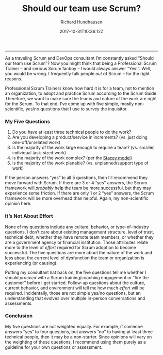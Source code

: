 ﻿---
title: "Should our team use Scrum?"
date: 2017-10-31T10:36:12Z
author: "Richard Hundhausen"
slug: "should-our-team-use-scrum"
draft: false
tags: ["Scrum"]
---

---

As a traveling Scrum and DevOps consultant I’m constantly asked “Should our team use Scrum”? Now you might think that being a Professional Scrum Trainer – and serious Scrum fanboy – I would always answer “Yes!”. Well, you would be wrong. I frequently talk people <em>out</em> of Scrum – for the right reasons.

Professional Scrum Trainers know how hard it is for a team, not to mention an organization, to adopt and practice Scrum according to the Scrum Guide. Therefore, we want to make sure the teams and nature of the work are right for the Scrum. To that end, I’ve come up with five simple, mostly non-scientific, yes/no questions that I use to survey the inquisitor.
<h3><strong>My Five Questions</strong></h3>
<ol>
 	<li>Do you have at least three technical people to do the work?</li>
 	<li>Are you developing a product/service in increments? (vs. just doing one-off/unrelated work)</li>
 	<li>Is the majority of the work large enough to require a team? (vs. smaller, individual task-sized work)</li>
 	<li>Is the majority of the work complex? (per the <a href="https://www.scrum.org/resources/scrum-right-tool-you-part-1" target="_blank" rel="noopener noreferrer">Stacey model</a>)</li>
 	<li>Is the majority of the work planable? (vs. unplanned/support type of work)</li>
</ol>
If the person answers “yes” to all 5 questions, then I’ll recommend they move forward with Scrum. If there are 3 or 4 “yes” answers, the Scrum framework will <em>probably</em> help the team be more successful, but they may experience some friction. If there are only 1 or 2 “yes” answers, the Scrum framework will be more overhead than helpful. Again, my non-scientific opinion here.
<h3><strong>It’s Not About Effort</strong></h3>
None of my questions include any culture, behavior, or type-of-industry questions. I don’t care about existing management structure, level of trust, technical debt, whether they have remote team members, or whether they are a government agency or financial institution. Those attributes relate more to the level of <em>effort </em>required for Scrum adoption to become successful. The five questions are more about the nature of the work and less about the current level of dysfunction the team or organization is experiencing (or causing).

Putting my consultant hat back on, the five questions tell me whether I should <em>proceed</em> with a Scrum training/coaching engagement or “fire the customer” before I get started. Follow-up questions about the culture, current behavior, and environment will tell me how much <em>effort</em> will be required. Incidentally, those are not simple yes/no questions, but an understanding that evolves over multiple in-person conversations and assessments.
<h3><strong>Conclusion</strong></h3>
My five questions are not weighted equally. For example, if someone answers “yes” to four questions, but answers “no” to having at least three technical people, then it may be a non-starter. Since opinions will vary on the weighting of these questions, I recommend using them purely as a guideline for your own questions or assessment.
